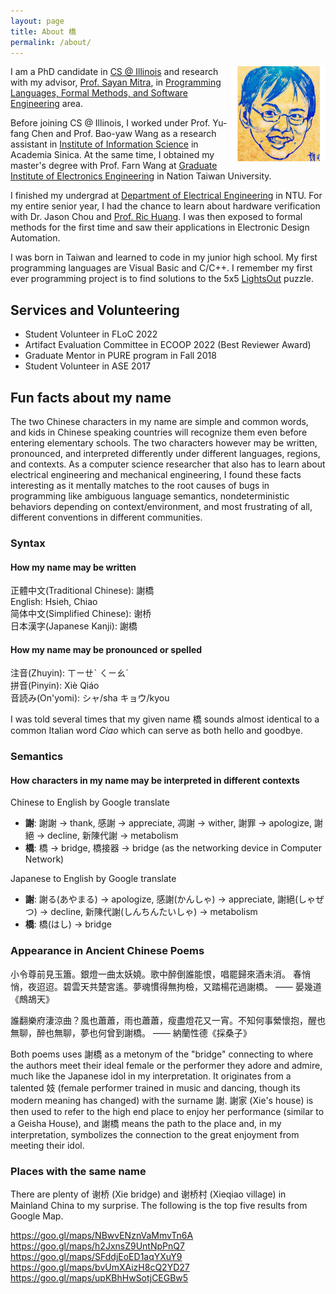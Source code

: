 ```yaml
---
layout: page
title: About 橋
permalink: /about/
---
```


<img align=right alt="Portrait by my sister 0726 Crab" width="30%"
     src="/assets/pics/chiao-portrait-by-0726Crab.jpg">
I am a PhD candidate in [CS @ Illinois] and research with my advisor, [Prof. Sayan Mitra][mitras], in
[Programming Languages, Formal Methods, and Software Engineering][PL/FM/SE] area.

Before joining CS @ Illinois, I worked under Prof. Yu-fang Chen and Prof. Bao-yaw Wang as a research assistant in [Institute of Information Science](iis) in Academia Sinica.
At the same time, I obtained my master's degree with Prof. Farn Wang at [Graduate Institute of Electronics Engineering](ntugiee) in Nation Taiwan University.

I finished my undergrad at [Department of Electrical Engineering](ntuee) in NTU. For my entire senior year, I had the chance to learn about hardware verification with Dr. Jason Chou and [Prof. Ric Huang](ric). I was then exposed to formal methods for the first time and saw their applications in Electronic Design Automation.

I was born in Taiwan and learned to code in my junior high school.
My first programming languages are Visual Basic and C/C++.
I remember my first ever programming project is to find solutions to the 5x5 [LightsOut](lightsout) puzzle.


[CS @ Illinois]: https://cs.illinois.edu/
[PL/FM/SE]: https://cs.illinois.edu/research/programming-languages-formal-methods-and-software-engineering

[mitras]: http://mitras.ece.illinois.edu/
[ITI]: https://iti.illinois.edu/

[ntugiee]: https://giee.ntu.edu.tw/en/
[ntuee]: https://www.ee.ntu.edu.tw/eng/
[iis]: https://www.iis.sinica.edu.tw/en/index.html

[ric]: http://cc.ee.ntu.edu.tw/~ric/

[lightsout]: https://mathworld.wolfram.com/LightsOutPuzzle.html


## Services and Volunteering

+ Student Volunteer in FLoC 2022
+ Artifact Evaluation Committee in ECOOP 2022 (Best Reviewer Award)
+ Graduate Mentor in PURE program in Fall 2018
+ Student Volunteer in ASE 2017


## Fun facts about my name

The two Chinese characters in my name are simple and common words, and kids in Chinese speaking countries will recognize them even before entering elementary schools.
The two characters however may be written, pronounced, and interpreted differently under different languages, regions, and contexts.
As a computer science researcher that also has to learn about electrical engineering and mechanical engineering,
I found these facts interesting as it mentally matches to the root causes of bugs in programming like ambiguous language semantics, nondeterministic behaviors depending on context/environment, and most frustrating of all, different conventions in different communities.

### Syntax
#### How my name may be written

正體中文(Traditional Chinese): 謝橋  
English: Hsieh, Chiao  
简体中文(Simplified Chinese): 谢桥  
日本漢字(Japanese Kanji): 謝橋  

#### How my name may be pronounced or spelled

注音(Zhuyin): ㄒㄧㄝˋ ㄑㄧㄠˊ  
拼音(Pinyin): Xiè Qiáo  
音読み(On'yomi): シャ/sha キョウ/kyou  

I was told several times that my given name 橋 sounds almost identical to a common Italian word *Ciao* which can serve as both hello and goodbye.

### Semantics
#### How characters in my name may be interpreted in different contexts

Chinese to English by Google translate
+ **謝**: 謝謝 -> thank, 感謝 -> appreciate, 凋謝 -> wither, 謝罪 -> apologize, 謝絕 -> decline, 新陳代謝 -> metabolism
+ **橋**: 橋 -> bridge, 橋接器 -> bridge (as the networking device in Computer Network)

Japanese to English by Google translate
+ **謝**: 謝る(あやまる) -> apologize, 感謝(かんしゃ) -> appreciate, 謝絕(しゃぜつ) -> decline, 新陳代謝(しんちんたいしゃ) -> metabolism
+ **橋**: 橋(はし) -> bridge


### Appearance in Ancient Chinese Poems

小令尊前見玉簫。銀燈一曲太妖嬈。歌中醉倒誰能恨，唱罷歸來酒未消。
春悄悄，夜迢迢。碧雲天共楚宮遙。夢魂慣得無拘檢，又踏楊花過謝橋。
—— 晏幾道《鷓鴣天》

誰翻樂府淒涼曲？風也蕭蕭，雨也蕭蕭，瘦盡燈花又一宵。不知何事縈懷抱，醒也無聊，醉也無聊，夢也何曾到謝橋。
—— 納蘭性德《採桑子》

Both poems uses 謝橋 as a metonym of the "bridge" connecting to where the authors meet their ideal female or the performer they adore and admire, much like the Japanese idol in my interpretation.
It originates from a talented 妓 (female performer trained in music and dancing, though its modern meaning has changed) with the surname 謝.
謝家 (Xie's house) is then used to refer to the high end place to enjoy her performance (similar to a Geisha House),
and 謝橋 means the path to the place and, in my interpretation, symbolizes the connection to the great enjoyment from meeting their idol.


### Places with the same name

There are plenty of 谢桥 (Xie bridge) and 谢桥村 (Xieqiao village) in Mainland China to my surprise.
The following is the top five results from Google Map.

https://goo.gl/maps/NBwvENznVaMmvTn6A  
https://goo.gl/maps/h2JxnsZ9UntNpPnQ7  
https://goo.gl/maps/SFddjEoED1aqYXuY9  
https://goo.gl/maps/bvUmXAizH8cQ2YD27  
https://goo.gl/maps/upKBhHwSotjCEGBw5  
